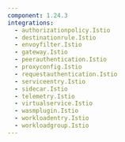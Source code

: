 ```yaml
---
component: 1.24.3
integrations:
  - authorizationpolicy.Istio
  - destinationrule.Istio
  - envoyfilter.Istio
  - gateway.Istio
  - peerauthentication.Istio
  - proxyconfig.Istio
  - requestauthentication.Istio
  - serviceentry.Istio
  - sidecar.Istio
  - telemetry.Istio
  - virtualservice.Istio
  - wasmplugin.Istio
  - workloadentry.Istio
  - workloadgroup.Istio
---
```

